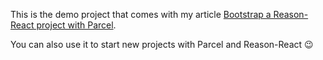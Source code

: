 This is the demo project that comes with my article
[Bootstrap a Reason-React project with Parcel](https://blog.castiel.me/posts/007-reason-react-parcel.html).

You can also use it to start new projects with Parcel and Reason-React 😉
